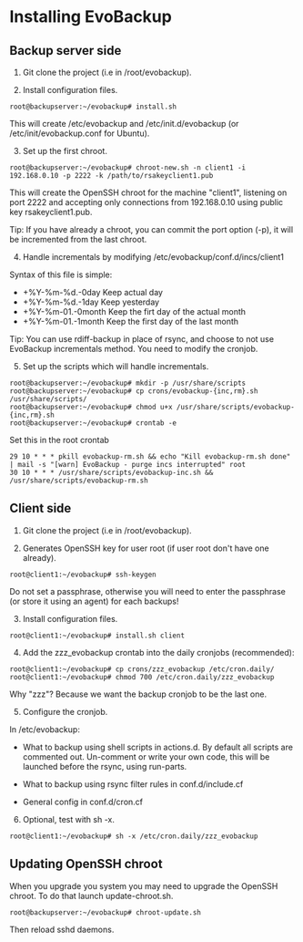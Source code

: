 Installing EvoBackup
====================

Backup server side
------------------

1) Git clone the project (i.e in /root/evobackup).

2) Install configuration files.

```
root@backupserver:~/evobackup# install.sh
```

This will create /etc/evobackup and /etc/init.d/evobackup (or
/etc/init/evobackup.conf for Ubuntu).

3) Set up the first chroot.

```
root@backupserver:~/evobackup# chroot-new.sh -n client1 -i 192.168.0.10 -p 2222 -k /path/to/rsakeyclient1.pub
```

This will create the OpenSSH chroot for the machine "client1", listening on
port 2222 and accepting only connections from 192.168.0.10 using public key
rsakeyclient1.pub.

Tip: If you have already a chroot, you can commit the port option (-p), it
will be incremented from the last chroot.

4) Handle incrementals by modifying /etc/evobackup/conf.d/incs/client1

Syntax of this file is simple:

* +%Y-%m-%d.-0day Keep actual day
* +%Y-%m-%d.-1day Keep yesterday
* +%Y-%m-01.-0month Keep the firt day of the actual month
* +%Y-%m-01.-1month Keep the first day of the last month

Tip: You can use rdiff-backup in place of rsync, and choose to not use
EvoBackup incrementals method. You need to modify the cronjob.

5) Set up the scripts which will handle incrementals.

```
root@backupserver:~/evobackup# mkdir -p /usr/share/scripts
root@backupserver:~/evobackup# cp crons/evobackup-{inc,rm}.sh /usr/share/scripts/
root@backupserver:~/evobackup# chmod u+x /usr/share/scripts/evobackup-{inc,rm}.sh
root@backupserver:~/evobackup# crontab -e
```

Set this in the root crontab

```
29 10 * * * pkill evobackup-rm.sh && echo "Kill evobackup-rm.sh done" | mail -s "[warn] EvoBackup - purge incs interrupted" root
30 10 * * * /usr/share/scripts/evobackup-inc.sh && /usr/share/scripts/evobackup-rm.sh
````

Client side
-----------

1) Git clone the project (i.e in /root/evobackup).

2) Generates OpenSSH key for user root (if user root don't have one already).

```
root@client1:~/evobackup# ssh-keygen
```

Do not set a passphrase, otherwise you will need to enter the passphrase (or
store it using an agent) for each backups!

3) Install configuration files.

```
root@client1:~/evobackup# install.sh client
```

4) Add the zzz_evobackup crontab into the daily cronjobs (recommended):

```
root@client1:~/evobackup# cp crons/zzz_evobackup /etc/cron.daily/
root@client1:~/evobackup# chmod 700 /etc/cron.daily/zzz_evobackup
```

Why "zzz"? Because we want the backup cronjob to be the last one.

5) Configure the cronjob.

In /etc/evobackup:

* What to backup using shell scripts in actions.d. By default all scripts are
  commented out. Un-comment or write your own code, this will be launched
  before the rsync, using run-parts.

* What to backup using rsync filter rules in conf.d/include.cf
* General config in conf.d/cron.cf

6) Optional, test with sh -x.

```
root@client1:~/evobackup# sh -x /etc/cron.daily/zzz_evobackup
```

Updating OpenSSH chroot
-----------------------

When you upgrade you system you may need to upgrade the OpenSSH chroot. To do
that launch update-chroot.sh.

```
root@backupserver:~/evobackup# chroot-update.sh
```

Then reload sshd daemons.